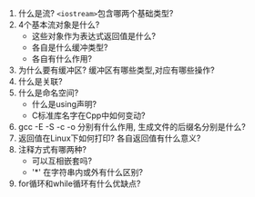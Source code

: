 1. 什么是流? `<iostream>`包含哪两个基础类型? 
2. 4个基本流对象是什么? 
	- 这些对象作为表达式返回值是什么?
	- 各自是什么缓冲类型?
	- 各自有什么作用?
3. 为什么要有缓冲区? 缓冲区有哪些类型,对应有哪些操作?
4. 什么是关联?
5. 什么是命名空间? 
	- 什么是using声明?
	- C标准库名字在Cpp中如何变动?
6. gcc -E -S -c -o 分别有什么作用, 生成文件的后缀名分别是什么?
7. 返回值在Linux下如何打印? 各自返回值有什么意义?
8. 注释方式有哪两种? 
	- 可以互相嵌套吗? 
	- '\*' 在字符串内或外有什么区别?
9. for循环和while循环有什么优缺点?
